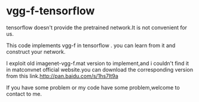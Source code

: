 # vgg-f-tensorflow
  tensorflow doesn't provide the pretrained network.It is not convenient for us.
  
  This code implements vgg-f in tensorflow . you can learn from it and construct your network.
  
  I exploit old imagenet-vgg-f.mat version to implement,and i couldn't find it in matconvnet official website.you can download the corresponding version from this link.http://pan.baidu.com/s/1hs7It9a
  
  If you have some problem or my code have some problem,welcome to contact to me.
